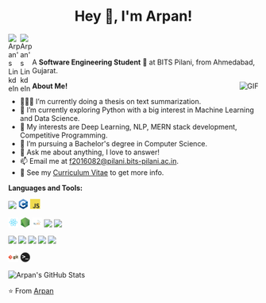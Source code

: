 <div align="center">
<h1 title="hehehe"> Hey 👋, I'm Arpan!</h1>
</div>
<a href="https://www.linkedin.com/in/arpan-parikh-8a2584138/">
  <img align="left" alt="Arpan's LinkdeIn" width="24px" src="https://cdn4.iconfinder.com/data/icons/social-media-icons-the-circle-set/48/linkedin_circle-512.png" />
</a>
<a href="https://www.github.com/gucifer/">
  <img align="left" alt="Arpan's LinkdeIn" width="24px" src="https://www.iconsdb.com/icons/preview/white/github-11-xxl.png" />
</a>
<br />
<br />

A **Software Engineering Student** 🚀 at BITS Pilani, from Ahmedabad, Gujarat.

  <img align="right" alt="GIF" src="https://i.pinimg.com/originals/e4/26/70/e426702edf874b181aced1e2fa5c6cde.gif" />

**About Me!**

- 👨🏽‍💻 I’m currently doing a thesis on text summarization.
- 🌱 I’m currently exploring Python with a big interest in Machine Learning and Data Science.
- 🤔 My interests are Deep Learning, NLP, MERN stack development, Competitive Programming.
- 💼 I’m pursuing a Bachelor's degree in Computer Science.
- 💬 Ask me about anything, I love to answer!
- 📫 Email me at [f2016082@pilani.bits-pilani.ac.in](mailto:f2016082@pilani.bits-pilani.ac.in).
- 📝 See my [Curriculum Vitae](https://drive.google.com/file/d/1kjItj4Dq-zxGvpqnyPxH2bLJRts21EOB/view?usp=sharing) to get more info.

**Languages and Tools:**

<code><img height="20" src="https://as1.ftcdn.net/jpg/02/69/37/40/500_F_269374043_29oWqzUTXIQ0Vxha9gLEiyInUAzvzRqr.jpg"></code>
<code><img height="20" src="https://raw.githubusercontent.com/github/explore/80688e429a7d4ef2fca1e82350fe8e3517d3494d/topics/cpp/cpp.png"></code>
<code><img height="20" src="https://raw.githubusercontent.com/voodootikigod/logo.js/master/js.png"></code>

<code><img height="20" src="https://raw.githubusercontent.com/github/explore/80688e429a7d4ef2fca1e82350fe8e3517d3494d/topics/react/react.png"></code>
<code><img height="20" src="https://raw.githubusercontent.com/github/explore/80688e429a7d4ef2fca1e82350fe8e3517d3494d/topics/nodejs/nodejs.png"></code>
<code><img height="20" src="https://raw.githubusercontent.com/github/explore/80688e429a7d4ef2fca1e82350fe8e3517d3494d/topics/mysql/mysql.png"></code>
<code><img height="20" src="https://cdn.icon-icons.com/icons2/2107/PNG/512/file_type_django_icon_130645.png"></code>
<code><img height="20" src="https://cdn.tutsplus.com/net/uploads/2013/06/flask-preview-400.jpg"></code>

<code><img height="20" src="https://symbols.getvecta.com/stencil_92/77_pytorch-icon.3e1681b72a.svg"></code>
<code><img height="20" src="https://symbols.getvecta.com/stencil_97/43_tensorflow-icon.f7092db2bd.svg"></code>
<code><img height="20" src="https://upload.wikimedia.org/wikipedia/commons/thumb/0/05/Scikit_learn_logo_small.svg/260px-Scikit_learn_logo_small.svg.png"></code>
<code><img height="20" src="https://cdn.icon-icons.com/icons2/2699/PNG/512/numpy_logo_icon_168073.png"></code>
<code><img height="20" src="https://miro.medium.com/max/399/0*JQFkxyMKuMvxfjgd.png"></code>

<code><img height="20" src="https://raw.githubusercontent.com/github/explore/80688e429a7d4ef2fca1e82350fe8e3517d3494d/topics/git/git.png"></code>
<code><img height="20" src="https://raw.githubusercontent.com/github/explore/80688e429a7d4ef2fca1e82350fe8e3517d3494d/topics/terminal/terminal.png"></code>

<img src="https://github-readme-stats.vercel.app/api?username=gucifer&show_icons=true&hide_border=true&count_private=true&theme=shades-of-purple&icon_color=fad000" alt="Arpan's GitHub Stats">

⭐️ From [Arpan](https://github.com/gucifer)

